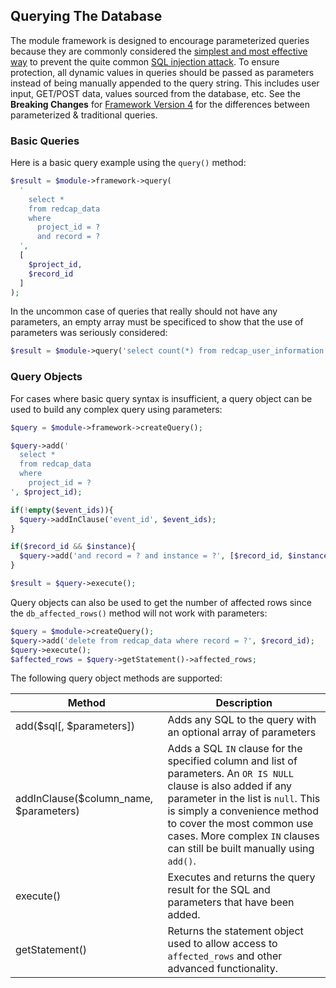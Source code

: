 ## Querying The Database

The module framework is designed to encourage parameterized queries because they are commonly considered the [simplest and most effective way](https://cheatsheetseries.owasp.org/cheatsheets/SQL_Injection_Prevention_Cheat_Sheet.html) to prevent the quite common [SQL injection attack](https://www.owasp.org/index.php/SQL_Injection).  To ensure protection, all dynamic values in queries should be passed as parameters instead of being manually appended to the query string.  This includes user input, GET/POST data, values sourced from the database, etc.  See the **Breaking Changes** for [Framework Version 4](framework/v4.md) for the differences between parameterized & traditional queries. 


### Basic Queries

Here is a basic query example using the `query()` method:
```php
$result = $module->framework->query(
  '
    select *
    from redcap_data
    where
      project_id = ?
      and record = ?
  ',
  [
    $project_id,
    $record_id
  ]
);
```
In the uncommon case of queries that really should not have any parameters, an empty array must be specificed to show that the use of parameters was seriously considered:
```php
$result = $module->query('select count(*) from redcap_user_information', []);
```

### Query Objects
For cases where basic query syntax is insufficient, a query object can be used to build any complex query using parameters:
```php
$query = $module->framework->createQuery();

$query->add('
  select *
  from redcap_data
  where
    project_id = ?
', $project_id);

if(!empty($event_ids)){
  $query->addInClause('event_id', $event_ids);
}

if($record_id && $instance){
  $query->add('and record = ? and instance = ?', [$record_id, $instance]);
}

$result = $query->execute();
```

Query objects can also be used to get the number of affected rows since the `db_affected_rows()` method will not work with parameters:
```php
$query = $module->createQuery();
$query->add('delete from redcap_data where record = ?', $record_id);
$query->execute();
$affected_rows = $query->getStatement()->affected_rows;
```

The following query object methods are supported:

Method | Description
-- | --
add($sql[, $parameters]) | Adds any SQL to the query with an optional array of parameters
addInClause($column_name, $parameters) | Adds a SQL `IN` clause for the specified column and list of parameters.  An `OR IS NULL` clause is also added if any parameter in the list is `null`.  This is simply a convenience method to cover the most common use cases.  More complex `IN` clauses can still be built manually using `add()`.
execute() | Executes and returns the query result for the SQL and parameters that have been added.
getStatement() | Returns the statement object used to allow access to `affected_rows` and other advanced functionality.


